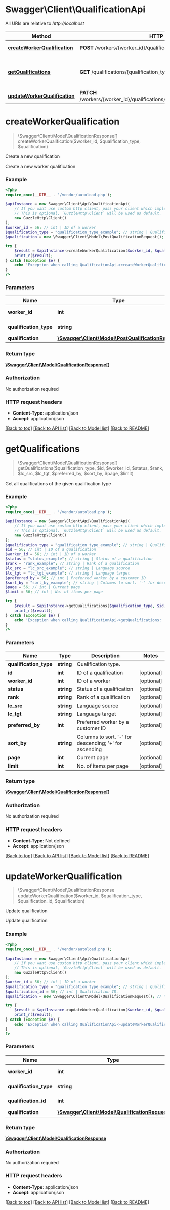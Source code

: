 # Swagger\Client\QualificationApi

All URIs are relative to *http://localhost*

Method | HTTP request | Description
------------- | ------------- | -------------
[**createWorkerQualification**](QualificationApi.md#createWorkerQualification) | **POST** /workers/{worker_id}/qualifications/{qualification_type} | Create a new qualification
[**getQualifications**](QualificationApi.md#getQualifications) | **GET** /qualifications/{qualification_type}/workers | Get all qualifications of the given qualification type
[**updateWorkerQualification**](QualificationApi.md#updateWorkerQualification) | **PATCH** /workers/{worker_id}/qualifications/{qualification_type}/{qualification_id} | Update qualification


# **createWorkerQualification**
> \Swagger\Client\Model\QualificationResponse[] createWorkerQualification($worker_id, $qualification_type, $qualification)

Create a new qualification

Create a new worker qualification

### Example
```php
<?php
require_once(__DIR__ . '/vendor/autoload.php');

$apiInstance = new Swagger\Client\Api\QualificationApi(
    // If you want use custom http client, pass your client which implements `GuzzleHttp\ClientInterface`.
    // This is optional, `GuzzleHttp\Client` will be used as default.
    new GuzzleHttp\Client()
);
$worker_id = 56; // int | ID of a worker
$qualification_type = "qualification_type_example"; // string | Qualification type.
$qualification = new \Swagger\Client\Model\PostQualificationRequest(); // \Swagger\Client\Model\PostQualificationRequest | 

try {
    $result = $apiInstance->createWorkerQualification($worker_id, $qualification_type, $qualification);
    print_r($result);
} catch (Exception $e) {
    echo 'Exception when calling QualificationApi->createWorkerQualification: ', $e->getMessage(), PHP_EOL;
}
?>
```

### Parameters

Name | Type | Description  | Notes
------------- | ------------- | ------------- | -------------
 **worker_id** | **int**| ID of a worker |
 **qualification_type** | **string**| Qualification type. |
 **qualification** | [**\Swagger\Client\Model\PostQualificationRequest**](../Model/PostQualificationRequest.md)|  |

### Return type

[**\Swagger\Client\Model\QualificationResponse[]**](../Model/QualificationResponse.md)

### Authorization

No authorization required

### HTTP request headers

 - **Content-Type**: application/json
 - **Accept**: application/json

[[Back to top]](#) [[Back to API list]](../../README.md#documentation-for-api-endpoints) [[Back to Model list]](../../README.md#documentation-for-models) [[Back to README]](../../README.md)

# **getQualifications**
> \Swagger\Client\Model\QualificationResponse[] getQualifications($qualification_type, $id, $worker_id, $status, $rank, $lc_src, $lc_tgt, $preferred_by, $sort_by, $page, $limit)

Get all qualifications of the given qualification type



### Example
```php
<?php
require_once(__DIR__ . '/vendor/autoload.php');

$apiInstance = new Swagger\Client\Api\QualificationApi(
    // If you want use custom http client, pass your client which implements `GuzzleHttp\ClientInterface`.
    // This is optional, `GuzzleHttp\Client` will be used as default.
    new GuzzleHttp\Client()
);
$qualification_type = "qualification_type_example"; // string | Qualification type.
$id = 56; // int | ID of a qualification
$worker_id = 56; // int | ID of a worker
$status = "status_example"; // string | Status of a qualification
$rank = "rank_example"; // string | Rank of a qualification
$lc_src = "lc_src_example"; // string | Language source
$lc_tgt = "lc_tgt_example"; // string | Language target
$preferred_by = 56; // int | Preferred worker by a customer ID
$sort_by = "sort_by_example"; // string | Columns to sort. '-' for descending; '+' for ascending
$page = 56; // int | Current page
$limit = 56; // int | No. of items per page

try {
    $result = $apiInstance->getQualifications($qualification_type, $id, $worker_id, $status, $rank, $lc_src, $lc_tgt, $preferred_by, $sort_by, $page, $limit);
    print_r($result);
} catch (Exception $e) {
    echo 'Exception when calling QualificationApi->getQualifications: ', $e->getMessage(), PHP_EOL;
}
?>
```

### Parameters

Name | Type | Description  | Notes
------------- | ------------- | ------------- | -------------
 **qualification_type** | **string**| Qualification type. |
 **id** | **int**| ID of a qualification | [optional]
 **worker_id** | **int**| ID of a worker | [optional]
 **status** | **string**| Status of a qualification | [optional]
 **rank** | **string**| Rank of a qualification | [optional]
 **lc_src** | **string**| Language source | [optional]
 **lc_tgt** | **string**| Language target | [optional]
 **preferred_by** | **int**| Preferred worker by a customer ID | [optional]
 **sort_by** | **string**| Columns to sort. &#39;-&#39; for descending; &#39;+&#39; for ascending | [optional]
 **page** | **int**| Current page | [optional]
 **limit** | **int**| No. of items per page | [optional]

### Return type

[**\Swagger\Client\Model\QualificationResponse[]**](../Model/QualificationResponse.md)

### Authorization

No authorization required

### HTTP request headers

 - **Content-Type**: Not defined
 - **Accept**: application/json

[[Back to top]](#) [[Back to API list]](../../README.md#documentation-for-api-endpoints) [[Back to Model list]](../../README.md#documentation-for-models) [[Back to README]](../../README.md)

# **updateWorkerQualification**
> \Swagger\Client\Model\QualificationResponse updateWorkerQualification($worker_id, $qualification_type, $qualification_id, $qualification)

Update qualification

Update qualification

### Example
```php
<?php
require_once(__DIR__ . '/vendor/autoload.php');

$apiInstance = new Swagger\Client\Api\QualificationApi(
    // If you want use custom http client, pass your client which implements `GuzzleHttp\ClientInterface`.
    // This is optional, `GuzzleHttp\Client` will be used as default.
    new GuzzleHttp\Client()
);
$worker_id = 56; // int | ID of a worker
$qualification_type = "qualification_type_example"; // string | Qualification type.
$qualification_id = 56; // int | Qualification ID.
$qualification = new \Swagger\Client\Model\QualificationRequest(); // \Swagger\Client\Model\QualificationRequest | 

try {
    $result = $apiInstance->updateWorkerQualification($worker_id, $qualification_type, $qualification_id, $qualification);
    print_r($result);
} catch (Exception $e) {
    echo 'Exception when calling QualificationApi->updateWorkerQualification: ', $e->getMessage(), PHP_EOL;
}
?>
```

### Parameters

Name | Type | Description  | Notes
------------- | ------------- | ------------- | -------------
 **worker_id** | **int**| ID of a worker |
 **qualification_type** | **string**| Qualification type. |
 **qualification_id** | **int**| Qualification ID. |
 **qualification** | [**\Swagger\Client\Model\QualificationRequest**](../Model/QualificationRequest.md)|  |

### Return type

[**\Swagger\Client\Model\QualificationResponse**](../Model/QualificationResponse.md)

### Authorization

No authorization required

### HTTP request headers

 - **Content-Type**: application/json
 - **Accept**: application/json

[[Back to top]](#) [[Back to API list]](../../README.md#documentation-for-api-endpoints) [[Back to Model list]](../../README.md#documentation-for-models) [[Back to README]](../../README.md)

